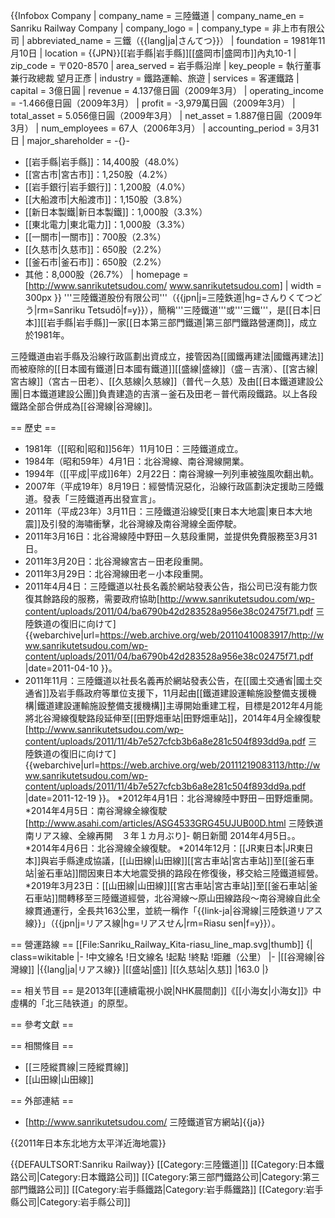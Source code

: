 {{Infobox Company
| company_name = 三陸鐵道
| company_name_en = Sanriku Railway Company
| company_logo = 
| company_type = 非上市有限公司
| abbreviated_name = 三鐵（{{lang|ja|さんてつ}}）
| foundation = 1981年11月10日
| location  = {{JPN}}[[岩手縣|岩手縣]][[盛岡市|盛岡市]]內丸10-1
| zip_code = 〒020-8570
| area_served = 岩手縣沿岸
| key_people = 執行董事兼行政總裁 望月正彥
| industry = 鐵路運輸、旅遊
| services = 客運鐵路
| capital = 3億日圓
| revenue = 4.137億日圓（2009年3月）
| operating_income = -1.466億日圓（2009年3月）
| profit = -3,979萬日圓（2009年3月）
| total_asset = 5.056億日圓（2009年3月）
| net_asset = 1.887億日圓（2009年3月）
| num_employees = 67人（2006年3月）
| accounting_period = 3月31日
| major_shareholder = -{}-
* [[岩手縣|岩手縣]]：14,400股（48.0%）
* [[宮古市|宮古市]]：1,250股（4.2%）
* [[岩手銀行|岩手銀行]]：1,200股（4.0%）
* [[大船渡市|大船渡市]]：1,150股（3.8%）
* [[新日本製鐵|新日本製鐵]]：1,000股（3.3%）
* [[東北電力|東北電力]]：1,000股（3.3%）
* [[一關市|一關市]]：700股（2.3%）
* [[久慈市|久慈市]]：650股（2.2%）
* [[釜石市|釜石市]]：650股（2.2%）
* 其他：8,000股（26.7%）
| homepage = [http://www.sanrikutetsudou.com/ www.sanrikutetsudou.com]
| width = 300px
}}
'''三陸鐵道股份有限公司'''（{{jpn|j=三陸鉄道|hg=さんりくてつどう|rm=Sanriku Tetsudō|f=y}}），簡稱'''三陸鐵道'''或'''三鐵'''，是[[日本|日本]][[岩手縣|岩手縣]]一家[[日本第三部門鐵道|第三部門鐵路營運商]]，成立於1981年。

三陸鐵道由岩手縣及沿線行政區劃出資成立，接管因為[[國鐵再建法|國鐵再建法]]而被廢除的[[日本國有鐵道|日本國有鐵道]][[盛線|盛線]]（盛－吉濱）、[[宮古線|宮古線]]（宮古－田老）、[[久慈線|久慈線]]（普代－久慈）及由[[日本鐵道建設公團|日本鐵道建設公團]]負責建造的吉濱－釜石及田老－普代兩段鐵路。以上各段鐵路全部合併成為[[谷灣線|谷灣線]]。

== 歷史 ==
* 1981年（[[昭和|昭和]]56年）11月10日：三陸鐵道成立。
* 1984年（昭和59年）4月1日：北谷灣線、南谷灣線開業。
* 1994年（[[平成|平成]]6年）2月22日：南谷灣線一列列車被強風吹翻出軌。
* 2007年（平成19年）8月19日：經營情況惡化，沿線行政區劃決定援助三陸鐵道。發表「三陸鐵道再出發宣言」。
* 2011年（平成23年）3月11日：三陸鐵道沿線受[[東日本大地震|東日本大地震]]及引發的海嘯衝擊，北谷灣線及南谷灣線全面停駛。
* 2011年3月16日：北谷灣線陸中野田－久慈段重開，並提供免費服務至3月31日。
* 2011年3月20日：北谷灣線宮古－田老段重開。
* 2011年3月29日：北谷灣線田老－小本段重開。
* 2011年4月4日：三陸鐵道以社長名義於網站發表公告，指公司已沒有能力恢復其餘路段的服務，需要政府協助<ref>[http://www.sanrikutetsudou.com/wp-content/uploads/2011/04/ba6790b42d283528a956e38c02475f71.pdf 三陸鉄道の復旧に向けて] {{webarchive|url=https://web.archive.org/web/20110410083917/http://www.sanrikutetsudou.com/wp-content/uploads/2011/04/ba6790b42d283528a956e38c02475f71.pdf |date=2011-04-10 }}</ref>。
* 2011年11月：三陸鐵道以社長名義再於網站發表公告，在[[國土交通省|國土交通省]]及岩手縣政府等單位支援下，11月起由[[鐵道建設運輸施設整備支援機構|鐵道建設運輸施設整備支援機構]]主導開始重建工程，目標是2012年4月能將北谷灣線復駛路段延伸至[[田野畑車站|田野畑車站]]，2014年4月全線復駛<ref>[http://www.sanrikutetsudou.com/wp-content/uploads/2011/11/4b7e527cfcb3b6a8e281c504f893dd9a.pdf 三陸鉄道の復旧に向けて] {{webarchive|url=https://web.archive.org/web/20111219083113/http://www.sanrikutetsudou.com/wp-content/uploads/2011/11/4b7e527cfcb3b6a8e281c504f893dd9a.pdf |date=2011-12-19 }}</ref>。
*2012年4月1日：北谷灣線陸中野田－田野畑重開。
*2014年4月5日：南谷灣線全線復駛<ref>[http://www.asahi.com/articles/ASG4533GRG45UJUB00D.html 三陸鉄道南リアス線、全線再開　３年１カ月ぶり]- 朝日新聞 2014年4月5日</ref>。。
*2014年4月6日：北谷灣線全線復駛。
*2014年12月：[[JR東日本|JR東日本]]與岩手縣達成協議，[[山田線|山田線]][[宮古車站|宮古車站]]至[[釜石車站|釜石車站]]間因東日本大地震受損的路段在修復後，移交給三陸鐵道經營。
*2019年3月23日：[[山田線|山田線]][[宮古車站|宮古車站]]至[[釜石車站|釜石車站]]間轉移至三陸鐵道經營，北谷灣線～原山田線路段～南谷灣線自此全線貫通運行，全長共163公里，並統一稱作「{{link-ja|谷灣線|三陸鉄道リアス線}}」（{{jpn|j=リアス線|hg=リアスせん|rm=Riasu sen|f=y}}）。

== 營運路線 ==
[[File:Sanriku_Railway_Kita-riasu_line_map.svg|thumb]]
{| class=wikitable
|-
!中文線名
!日文線名
!起點
!終點
!距離（公里）
|-
|[[谷灣線|谷灣線]]
|{{lang|ja|リアス線}}
|[[盛站|盛]]
|[[久慈站|久慈]]
|163.0
|}

== 相关节目 ==
是2013年[[連續電視小說|NHK晨間劇]]《[[小海女|小海女]]》中虛構的「北三陆铁道」的原型。

== 參考文獻 ==
<div class="references-small">
<references />
</div>

== 相關條目 ==
* [[三陸縱貫線|三陸縱貫線]]
* [[山田線|山田線]]

== 外部連結 ==
* [http://www.sanrikutetsudou.com/ 三陸鐵道官方網站]{{ja}}

{{2011年日本东北地方太平洋近海地震}}

{{DEFAULTSORT:Sanriku Railway}}
[[Category:三陸鐵道|]]
[[Category:日本鐵路公司|Category:日本鐵路公司]]
[[Category:第三部門鐵路公司|Category:第三部門鐵路公司]]
[[Category:岩手縣鐵路|Category:岩手縣鐵路]]
[[Category:岩手縣公司|Category:岩手縣公司]]